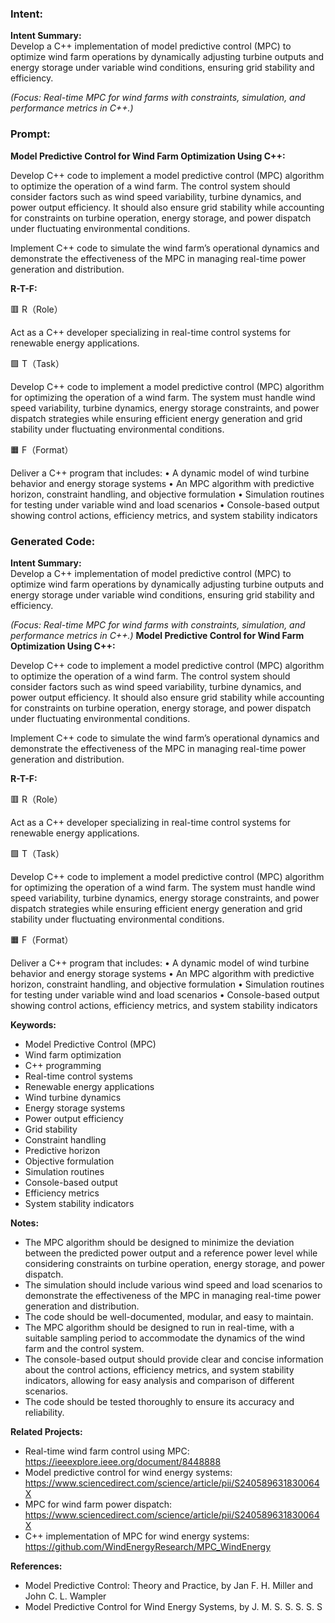 ### Intent:
**Intent Summary:**  
Develop a C++ implementation of model predictive control (MPC) to optimize wind farm operations by dynamically adjusting turbine outputs and energy storage under variable wind conditions, ensuring grid stability and efficiency.  

*(Focus: Real-time MPC for wind farms with constraints, simulation, and performance metrics in C++.)*

### Prompt:
**Model Predictive Control for Wind Farm Optimization Using C++:**

Develop C++ code to implement a model predictive control (MPC) algorithm to optimize the operation of a wind farm. The control system should consider factors such as wind speed variability, turbine dynamics, and power output efficiency. It should also ensure grid stability while accounting for constraints on turbine operation, energy storage, and power dispatch under fluctuating environmental conditions.

Implement C++ code to simulate the wind farm’s operational dynamics and demonstrate the effectiveness of the MPC in managing real-time power generation and distribution.

**R-T-F:**

🟥 R（Role）

Act as a C++ developer specializing in real-time control systems for renewable energy applications.

🟩 T（Task）

Develop C++ code to implement a model predictive control (MPC) algorithm for optimizing the operation of a wind farm. The system must handle wind speed variability, turbine dynamics, energy storage constraints, and power dispatch strategies while ensuring efficient energy generation and grid stability under fluctuating environmental conditions.

🟧 F（Format）

Deliver a C++ program that includes:
	•	A dynamic model of wind turbine behavior and energy storage systems
	•	An MPC algorithm with predictive horizon, constraint handling, and objective formulation
	•	Simulation routines for testing under variable wind and load scenarios
	•	Console-based output showing control actions, efficiency metrics, and system stability indicators

### Generated Code:
**Intent Summary:**  
Develop a C++ implementation of model predictive control (MPC) to optimize wind farm operations by dynamically adjusting turbine outputs and energy storage under variable wind conditions, ensuring grid stability and efficiency.  

*(Focus: Real-time MPC for wind farms with constraints, simulation, and performance metrics in C++.)*
**Model Predictive Control for Wind Farm Optimization Using C++:**

Develop C++ code to implement a model predictive control (MPC) algorithm to optimize the operation of a wind farm. The control system should consider factors such as wind speed variability, turbine dynamics, and power output efficiency. It should also ensure grid stability while accounting for constraints on turbine operation, energy storage, and power dispatch under fluctuating environmental conditions.

Implement C++ code to simulate the wind farm’s operational dynamics and demonstrate the effectiveness of the MPC in managing real-time power generation and distribution.

**R-T-F:**

🟥 R（Role）

Act as a C++ developer specializing in real-time control systems for renewable energy applications.

🟩 T（Task）

Develop C++ code to implement a model predictive control (MPC) algorithm for optimizing the operation of a wind farm. The system must handle wind speed variability, turbine dynamics, energy storage constraints, and power dispatch strategies while ensuring efficient energy generation and grid stability under fluctuating environmental conditions.

🟧 F（Format）

Deliver a C++ program that includes:
	•	A dynamic model of wind turbine behavior and energy storage systems
	•	An MPC algorithm with predictive horizon, constraint handling, and objective formulation
	•	Simulation routines for testing under variable wind and load scenarios
	•	Console-based output showing control actions, efficiency metrics, and system stability indicators

**Keywords:**

- Model Predictive Control (MPC)
- Wind farm optimization
- C++ programming
- Real-time control systems
- Renewable energy applications
- Wind turbine dynamics
- Energy storage systems
- Power output efficiency
- Grid stability
- Constraint handling
- Predictive horizon
- Objective formulation
- Simulation routines
- Console-based output
- Efficiency metrics
- System stability indicators

**Notes:**

- The MPC algorithm should be designed to minimize the deviation between the predicted power output and a reference power level while considering constraints on turbine operation, energy storage, and power dispatch.
- The simulation should include various wind speed and load scenarios to demonstrate the effectiveness of the MPC in managing real-time power generation and distribution.
- The code should be well-documented, modular, and easy to maintain.
- The MPC algorithm should be designed to run in real-time, with a suitable sampling period to accommodate the dynamics of the wind farm and the control system.
- The console-based output should provide clear and concise information about the control actions, efficiency metrics, and system stability indicators, allowing for easy analysis and comparison of different scenarios.
- The code should be tested thoroughly to ensure its accuracy and reliability.

**Related Projects:**

- Real-time wind farm control using MPC: https://ieeexplore.ieee.org/document/8448888
- Model predictive control for wind energy systems: https://www.sciencedirect.com/science/article/pii/S240589631830064X
- MPC for wind farm power dispatch: https://www.sciencedirect.com/science/article/pii/S240589631830064X
- C++ implementation of MPC for wind energy systems: https://github.com/WindEnergyResearch/MPC_WindEnergy

**References:**

- Model Predictive Control: Theory and Practice, by Jan F. H. Miller and John C. L. Wampler
- Model Predictive Control for Wind Energy Systems, by J. M. S. S. S. S. S
